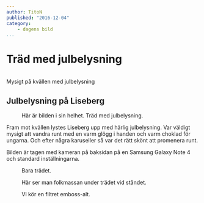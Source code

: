 ```yaml
---
author: TitoN
published: "2016-12-04"
category:
    - dagens bild
...
```

Träd med julbelysning
==================================

<figure class="figure center w100">
<a href="image/blogg/20161204_163503.jpg"><img src="image/blogg/20161204_163503.jpg?aro&w=960&h=195&a=30,0,30,0&cf" alt=""/></a>

</figure>

Mysigt på kvällen med julbelysning

<!--more-->



Julbelysning på Liseberg
-----------------------------------


<figure class="figure right w50">
<a href="image/blogg/20161204_163503.jpg"><img src="image/blogg/20161204_163503.jpg?aro&w=500" alt=""/></a>
<figcaption markdown=1>Här är bilden i sin helhet. Träd med julbelysning.</figcaption>
</figure>
Fram mot kvällen lystes Liseberg upp med härlig julbelysning.
Var väldigt mysigt att vandra runt med en varm glögg i handen och varm choklad för ungarna. Och efter några karuseller så var det rätt skönt att promenera runt.

Bilden är tagen med kameran på baksidan på en Samsung Galaxy Note 4 och standard inställningarna.

<figure class="figure w25">
<a href="image/blogg/20161204_163503.jpg"><img src="image/blogg/20161204_163503.jpg?aro&w=400&a=15,0,20,0&cf" alt=""/></a>
<figcaption markdown=1>Bara trädet.</figcaption>
</figure>

<figure class="figure center w100">
<a href="image/blogg/20161204_163503.jpg"><img src="image/blogg/20161204_163503.jpg?aro&w=960&a=85,0,0,0&cf" alt=""/></a>
<figcaption markdown=1>Här ser man folkmassan under trädet vid ståndet.</figcaption>
</figure>

<figure class="figure center w100">
<a href="image/blogg/20161204_163503.jpg"><img src="image/blogg/20161204_163503.jpg?aro&w=960&cf&convolve=emboss-alt" alt=""/></a>
<figcaption markdown=1>Vi kör en filtret emboss-alt.</figcaption>
</figure>
